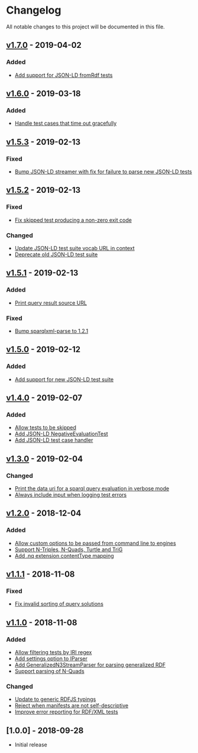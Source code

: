 # Changelog
All notable changes to this project will be documented in this file.

<a name="v1.7.0"></a>
## [v1.7.0](https://github.com/rubensworks/rdf-test-suite.js/compare/v1.6.0...v1.7.0) - 2019-04-02

### Added
* [Add support for JSON-LD fromRdf tests](https://github.com/rubensworks/rdf-test-suite.js/commit/116f653d6c0dd15c851f126f5ac0fe4c145a12b1)

<a name="v1.6.0"></a>
## [v1.6.0](https://github.com/rubensworks/rdf-test-suite.js/compare/v1.5.3...v1.6.0) - 2019-03-18

### Added
* [Handle test cases that time out gracefully](https://github.com/rubensworks/rdf-test-suite.js/commit/294be937f5340025284138fc3de9fb70d512081e)

<a name="v1.5.3"></a>
## [v1.5.3](https://github.com/rubensworks/rdf-test-suite.js/compare/v1.5.2...v1.5.3) - 2019-02-13

### Fixed
* [Bump JSON-LD streamer with fix for failure to parse new JSON-LD tests](https://github.com/rubensworks/rdf-test-suite.js/commit/176c91caa6b98d5aed0cd5107e27e686258eb6eb)

<a name="v1.5.2"></a>
## [v1.5.2](https://github.com/rubensworks/rdf-test-suite.js/compare/v1.5.1...v1.5.2) - 2019-02-13

### Fixed
* [Fix skipped test producing a non-zero exit code](https://github.com/rubensworks/rdf-test-suite.js/commit/b5701bfbe7fb145d52696511006500127c963c96)

### Changed
* [Update JSON-LD test suite vocab URL in context](https://github.com/rubensworks/rdf-test-suite.js/commit/755d288188595b49c6bef619c520c69692f21933)
* [Deprecate old JSON-LD test suite](https://github.com/rubensworks/rdf-test-suite.js/commit/7fa65d22fc2f17670d5a695aec0e7bddac3ff573)

<a name="v1.5.1"></a>
## [v1.5.1](https://github.com/rubensworks/rdf-test-suite.js/compare/v1.5.0...v1.5.1) - 2019-02-13

### Added
* [Print query result source URL](https://github.com/rubensworks/rdf-test-suite.js/commit/a3fc0c4146ac73034ea0cdd2028b02e2606a1333)

### Fixed
* [Bump sparqlxml-parse to 1.2.1](https://github.com/rubensworks/rdf-test-suite.js/commit/d81b06309272cb93291dbc802ca48db45c358784)

<a name="v1.5.0"></a>
## [v1.5.0](https://github.com/rubensworks/rdf-test-suite.js/compare/v1.4.0...v1.5.0) - 2019-02-12

### Added
* [Add support for new JSON-LD test suite](https://github.com/rubensworks/rdf-test-suite.js/commit/e362d0e811e95bd21bb3ba2fa421636d37f97eee)

<a name="v1.4.0"></a>
## [v1.4.0](https://github.com/rubensworks/rdf-test-suite.js/compare/v1.3.0...v1.4.0) - 2019-02-07

### Added
* [Allow tests to be skipped](https://github.com/rubensworks/rdf-test-suite.js/commit/9ae22af5aa9eab1058ddce832fbf34d06f2610ff)
* [Add JSON-LD NegativeEvaluationTest](https://github.com/rubensworks/rdf-test-suite.js/commit/0ad9a62f6733f9654efc95d620f0b0500804f042)
* [Add JSON-LD test case handler](https://github.com/rubensworks/rdf-test-suite.js/commit/23037fd6307bc2514538f3fd5613b9514b175739)

<a name="v1.3.0"></a>
## [v1.3.0](https://github.com/rubensworks/rdf-test-suite.js/compare/v1.2.0...v1.3.0) - 2019-02-04

### Changed
* [Print the data uri for a sparql query evaluation in verbose mode](https://github.com/rubensworks/rdf-test-suite.js/commit/3275cee924540fad69ee1815e8e110917d132f82)
* [Always include input when logging test errors](https://github.com/rubensworks/rdf-test-suite.js/commit/726438b72dbb25dc1aa8ca77ace2cb339acc3e23)

<a name="v1.2.0"></a>
## [v1.2.0](https://github.com/rubensworks/rdf-test-suite.js/compare/v1.1.1...v1.2.0) - 2018-12-04

### Added
* [Allow custom options to be passed from command line to engines](https://github.com/rubensworks/rdf-test-suite.js/commit/a5fa45e0a0b437aabc0546917114d263f168871b)
* [Support N-Triples, N-Quads, Turtle and TriG](https://github.com/rubensworks/rdf-test-suite.js/commit/3994d742adea2a37e332c30e1456fbd4789e761d)
* [Add .nq extension contentType mapping](https://github.com/rubensworks/rdf-test-suite.js/commit/edbf5aae329b3942c734d5de98d52b45af8ef847)

<a name="v1.1.1"></a>
## [v1.1.1](https://github.com/rubensworks/rdf-test-suite.js/compare/v1.1.0...v1.1.1) - 2018-11-08

### Fixed
* [Fix invalid sorting of query solutions](https://github.com/rubensworks/rdf-test-suite.js/commit/aa740ee258c05b13a0615b78b8f82f4c5f18f2cc)

<a name="v1.1.0"></a>
## [v1.1.0](https://github.com/rubensworks/rdf-test-suite.js/compare/v1.0.0...v1.1.0) - 2018-11-08

### Added
* [Allow filtering tests by IRI regex](https://github.com/rubensworks/rdf-test-suite.js/commit/d90407c32829f4a3e2f4da143332f55d322098c2)
* [Add settings option to IParser](https://github.com/rubensworks/rdf-test-suite.js/commit/b530fd0e39e33bc41bda5777a782f0cde9913cd5)
* [Add GeneralizedN3StreamParser for parsing generalized RDF](https://github.com/rubensworks/rdf-test-suite.js/commit/ba75466c1f12aad73ec912c78fb2033c55631562)
* [Support parsing of N-Quads](https://github.com/rubensworks/rdf-test-suite.js/commit/ae05b221579461ddf489baf682a2aee4132eae43)

### Changed
* [Update to generic RDFJS typings](https://github.com/rubensworks/rdf-test-suite.js/commit/435b16a00b7b92d394067caee9cb9d479e6eccc7)
* [Reject when manifests are not self-descriptive](https://github.com/rubensworks/rdf-test-suite.js/commit/bbb8ba315380380ef5f512604d3533b8537f30dc)
* [Improve error reporting for RDF/XML tests](https://github.com/rubensworks/rdf-test-suite.js/commit/1c17e8374332b3bf8ec6434bc7db32aeedf263e2)

<a name="1.0.0"></a>
## [1.0.0] - 2018-09-28
* Initial release
